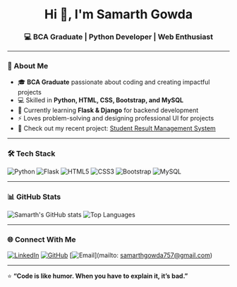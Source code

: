<h1 align="center">Hi 👋, I'm Samarth Gowda</h1>
<h3 align="center">💻 BCA Graduate | Python Developer | Web Enthusiast</h3>

---

### 🚀 About Me
- 🎓 **BCA Graduate** passionate about coding and creating impactful projects  
- 💻 Skilled in **Python, HTML, CSS, Bootstrap, and MySQL**  
- 🌱 Currently learning **Flask & Django** for backend development  
- ⚡ Loves problem-solving and designing professional UI for projects  
- 📌 Check out my recent project: [Student Result Management System](https://github.com/sourcebysam/student-result-management-system)

---

### 🛠️ Tech Stack
![Python](https://img.shields.io/badge/Python-3776AB?style=for-the-badge&logo=python&logoColor=white)
![Flask](https://img.shields.io/badge/Flask-000000?style=for-the-badge&logo=flask&logoColor=white)
![HTML5](https://img.shields.io/badge/HTML5-E34F26?style=for-the-badge&logo=html5&logoColor=white)
![CSS3](https://img.shields.io/badge/CSS3-1572B6?style=for-the-badge&logo=css3&logoColor=white)
![Bootstrap](https://img.shields.io/badge/Bootstrap-563D7C?style=for-the-badge&logo=bootstrap&logoColor=white)
![MySQL](https://img.shields.io/badge/MySQL-005C84?style=for-the-badge&logo=mysql&logoColor=white)

---

### 📊 GitHub Stats
![Samarth's GitHub stats](https://github-readme-stats.vercel.app/api?username=sourcebysam&show_icons=true&theme=tokyonight)
![Top Languages](https://github-readme-stats.vercel.app/api/top-langs/?username=sourcebysam&layout=compact&theme=tokyonight)

---

### 🌐 Connect With Me
[![LinkedIn](https://img.shields.io/badge/LinkedIn-0077B5?style=for-the-badge&logo=linkedin&logoColor=white)](https://www.linkedin.com/in/samarth-gowda-472359335?utm_source=share&utm_campaign=share_via&utm_content=profile&utm_medium=android_app)
[![GitHub](https://img.shields.io/badge/GitHub-000?style=for-the-badge&logo=github&logoColor=white)](https://github.com/sourcebysam)
[![Email](https://img.shields.io/badge/Email-D14836?style=for-the-badge&logo=gmail&logoColor=white)](mailto: samarthgowda757@gmail.com)

---

⭐ **“Code is like humor. When you have to explain it, it’s bad.”**
